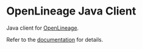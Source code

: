 # OpenLineage Java Client

Java client for [OpenLineage](https://openlineage.io).

Refer to the [documentation](https://openlineage.io/docs/client/java) for details.
